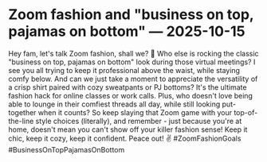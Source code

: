 # Zoom fashion and "business on top, pajamas on bottom" — 2025-10-15

Hey fam, let's talk Zoom fashion, shall we? 🌟 Who else is rocking the classic "business on top, pajamas on bottom" look during those virtual meetings? I see you all trying to keep it professional above the waist, while staying comfy below. And can we just take a moment to appreciate the versatility of a crisp shirt paired with cozy sweatpants or PJ bottoms? It's the ultimate fashion hack for online classes or work calls. Plus, who doesn't love being able to lounge in their comfiest threads all day, while still looking put-together when it counts? So keep slaying that Zoom game with your top-of-the-line style choices (literally), and remember - just because you're at home, doesn't mean you can't show off your killer fashion sense! Keep it chic, keep it cozy, keep it confident. Peace out! ✌️ #ZoomFashionGoals #BusinessOnTopPajamasOnBottom